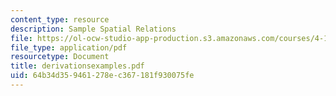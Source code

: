 ```yaml
---
content_type: resource
description: Sample Spatial Relations
file: https://ol-ocw-studio-app-production.s3.amazonaws.com/courses/4-184-architectural-design-workshops-computational-design-for-housing-spring-2002/64b34d359461278ec367181f930075fe_derivationsexamples.pdf
file_type: application/pdf
resourcetype: Document
title: derivationsexamples.pdf
uid: 64b34d35-9461-278e-c367-181f930075fe
---
```

